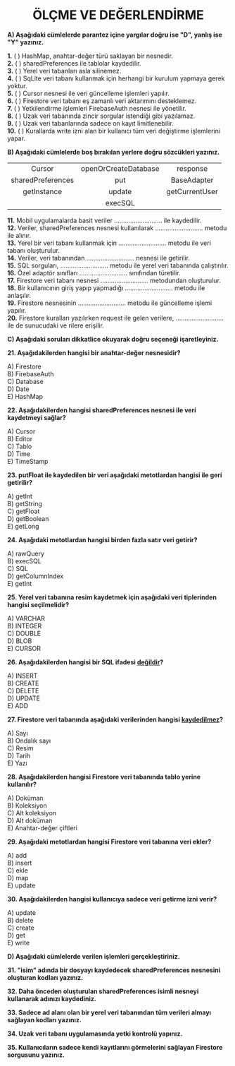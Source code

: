 <h1 style="text-align:center;">ÖLÇME VE DEĞERLENDİRME</h1>

**A) Aşağıdaki cümlelerde parantez içine yargılar doğru ise "D", yanlış ise "Y" yazınız.**

**1.** ( ) HashMap, anahtar-değer türü saklayan bir nesnedir.<br>
**2.** ( ) sharedPreferences ile tablolar kaydedilir.<br>
**3.** ( ) Yerel veri tabanları asla silinemez.<br>
**4.** ( ) SqLite veri tabanı kullanmak için herhangi bir kurulum yapmaya gerek yoktur.<br>
**5.** ( ) Cursor nesnesi ile veri güncelleme işlemleri yapılır.<br>
**6.** ( ) Firestore veri tabanı eş zamanlı veri aktarımını desteklemez.<br>
**7.** ( ) Yetkilendirme işlemleri FirebaseAuth nesnesi ile yönetilir.<br>
**8.** ( ) Uzak veri tabanında zincir sorgular istendiği gibi yazılamaz.<br>
**9.** ( ) Uzak veri tabanlarında sadece on kayıt limitlenebilir.<br>
**10.**  ( ) Kurallarda write izni alan bir kullanıcı tüm veri değiştirme işlemlerini yapar.<br>

**B) Aşağıdaki cümlelerde boş bırakılan yerlere doğru sözcükleri yazınız.**

|                   |                      |                |
| :---------------: | :------------------: | :------------: |
|      Cursor       | openOrCreateDatabase |    response    |
| sharedPreferences |         put          |  BaseAdapter   |
|    getInstance    |        update        | getCurrentUser |
|                   |       execSQL        |                |


**11.** Mobil uygulamalarda basit veriler ........................... ile kaydedilir.<br>
**12.** Veriler, sharedPreferences nesnesi kullanılarak ........................... metodu ile alınır.<br>
**13.** Yerel bir veri tabanı kullanmak için ........................... metodu ile veri tabanı oluşturulur.<br>
**14.** Veriler, veri tabanından ........................... nesnesi ile getirilir.<br>
**15.** SQL sorguları, ........................... metodu ile yerel veri tabanında çalıştırılır.<br>
**16.** Özel adaptör sınıfları ........................... sınıfından türetilir.<br>
**17.** Firestore veri tabanı nesnesi ........................... metodundan oluşturulur.<br>
**18.** Bir kullanıcının giriş yapıp yapmadığı ........................... metodu ile anlaşılır.<br>
**19.** Firestore nesnesinin ........................... metodu ile güncelleme işlemi yapılır.<br>
**20.** Firestore kuralları yazılırken request ile gelen verilere, ........................... ile de sunucudaki ve rilere erişilir.<br>

**C) Aşağıdaki soruları dikkatlice okuyarak doğru seçeneği işaretleyiniz.**

**21. Aşağıdakilerden hangisi bir anahtar-değer nesnesidir?**

A) Firestore<br>
B) FirebaseAuth<br>
C) Database<br>
D) Date<br>
E) HashMap<br>


**22. Aşağıdakilerden hangisi sharedPreferences nesnesi ile veri kaydetmeyi sağlar?**

A) Cursor<br>
B) Editor<br>
C) Tablo<br>
D) Time<br>
E) TimeStamp<br>


**23. putFloat ile kaydedilen bir veri aşağıdaki metotlardan hangisi ile geri getirilir?**

A) getInt<br>
B) getString<br>
C) getFloat<br>
D) getBoolean<br>
E) getLong<br>


**24. Aşağıdaki metotlardan hangisi birden fazla satır veri getirir?**

A) rawQuery<br>
B) execSQL<br>
C) SQL<br>
D) getColumnIndex<br>
E) getInt<br>


**25. Yerel veri tabanına resim kaydetmek için aşağıdaki veri tiplerinden hangisi seçilmelidir?**

A) VARCHAR<br>
B) INTEGER<br>
C) DOUBLE<br>
D) BLOB<br>
E) CURSOR<br>


**26. Aşağıdakilerden hangisi bir SQL ifadesi <u>değildir</u>?**

A) INSERT<br>
B) CREATE<br>
C) DELETE<br>
D) UPDATE<br>
E) ADD<br>


**27. Firestore veri tabanında aşağıdaki verilerinden hangisi <u>kaydedilmez</u>?**

A) Sayı<br>
B) Ondalık sayı <br>
C) Resim<br>
D) Tarih<br>
E) Yazı<br>


**28. Aşağıdakilerden hangisi Firestore veri tabanında tablo yerine kullanılır?**

A) Doküman<br>
B) Koleksiyon<br>
C) Alt koleksiyon<br>
D) Alt doküman <br>
E) Anahtar-değer çiftleri<br>

**29. Aşağıdaki metotlardan hangisi Firestore veri tabanına veri ekler?**

A) add<br>
B) insert<br>
C) ekle<br>
D) map<br>
E) update<br>


**30. Aşağıdakilerden hangisi kullanıcıya sadece veri getirme izni verir?**

A) update<br>
B) delete<br>
C) create<br>
D) get<br>
E) write<br>

**D) Aşağıdaki cümlelerde verilen işlemleri gerçekleştiriniz.**

**31. "isim" adında bir dosyayı kaydedecek sharedPreferences nesnesini oluşturan kodları yazınız.**

**32. Daha önceden oluşturulan sharedPreferences isimli nesneyi kullanarak adınızı kaydediniz.**

**33. Sadece ad alanı olan bir yerel veri tabanından tüm verileri almayı sağlayan kodları yazınız.**

**34. Uzak veri tabanı uygulamasında yetki kontrolü yapınız.**

**35. Kullanıcıların sadece kendi kayıtlarını görmelerini sağlayan Firestore sorgusunu yazınız.**